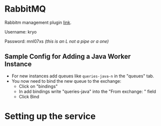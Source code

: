 # RabbitMQ 
Rabbitm management plugin [link](http://damar.pms.ifi.lmu.de:15672).

Username: kryo

Password: mnl07xs *(this is an L not a pipe or a one)*

## Sample Config for Adding a Java Worker Instance
- For new instances add queues like `queries-java-n` in the "queues" tab.
- You now need to bind the new queue to the exchange:
  - Click on "bindings"
  - In add bindings write "queries-java" into the "From exchange: " field
  - Click Bind
  
# Setting up the service


